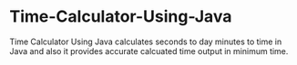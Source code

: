 # Time-Calculator-Using-Java
Time Calculator Using Java calculates seconds to day minutes to time in Java and also it provides accurate calcuated time output in minimum time.
